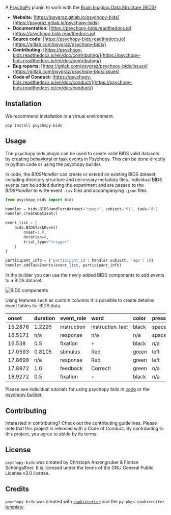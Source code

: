 A [PsychoPy](https://www.psychopy.org/) plugin to work with the [Brain Imaging Data Structure (BIDS)](https://bids-specification.readthedocs.io/)

* **Website:** [https://psygraz.gitlab.io/psychopy-bids](https://psygraz.gitlab.io/psychopy-bids)
* **Documentation:** [https://psychopy-bids.readthedocs.io](https://psychopy-bids.readthedocs.io)
* **Source code:** [https://psychopy-bids.readthedocs.io](https://gitlab.com/psygraz/psychopy-bids/)
* **Contributing:** [https://psychopy-bids.readthedocs.io/en/doc/contributing/](https://psychopy-bids.readthedocs.io/en/doc/contributing/)
* **Bug reports:** [https://gitlab.com/psygraz/psychopy-bids/issues](https://gitlab.com/psygraz/psychopy-bids/issues)
* **Code of Conduct:** [https://psychopy-bids.readthedocs.io/en/doc/conduct/](https://psychopy-bids.readthedocs.io/en/doc/conduct/)

## Installation

We recommend installation in a virtual environment.

```console
pip install psychopy-bids
```

## Usage

The psychopy bids plugin can be used to create valid BIDS valid datasets by creating [behavioral](https://bids-specification.readthedocs.io/en/stable/modality-specific-files/behavioral-experiments.html#example-_behtsv) or [task events](https://bids-specification.readthedocs.io/en/stable/04-modality-specific-files/05-task-events.html) in Psychopy. This can be done directly in python code or using the psychopy builder.

In code, the *BIDSHandler* can create or extend an existing BIDS dataset, including directory structure and necessary metadata files. Individual BIDS events can be added during the experiment and are passed to the *BIDSHandler* to write event `.tsv` files and accompanying `.json` files.

```py
from psychopy_bids import bids

handler = bids.BIDSHandler(dataset="usage", subject="01", task="A")
handler.createDataset()

event_list = [
    bids.BIDSTaskEvent(
        onset=1.0,
        duration=0,
        trial_type="trigger"
    )
]

participant_info = {'participant_id': handler.subject, 'age': 18}
handler.addTaskEvents(event_list, participant_info)
```

In the builder you can use the newly added BIDS components to add events to a BIDS dataset.

![BIDS components](./img/home-fig01.PNG)

Using features such as custom columns it is possible to create detailed event tables for BIDS data.

| onset   | duration | event_role  | word             | color | pressed_key | trial_type  | response_time | trial_number | response_accuracy |
| :------ | :------- | :---------- | :--------------- | :---- | :---------- | :---------- | :------------ | :----------- | :---------------- |
| 15.2876 | 1.2295   | instruction | instruction_text | black | space       | n/a         | 1.2295        | n/a          | n/a               |
| 16.5171 | n/a      | response    | n/a              | n/a   | space       | n/a         | 1.2295        | n/a          | n/a               |
| 16.538  | 0.5      | fixation    | +                | black | n/a         | n/a         | n/a           | n/a          | n/a               |
| 17.0593 | 0.8105   | stimulus    | Red              | green | left        | incongruent | 0.8105        | 1.0          | correct           |
| 17.8698 | n/a      | response    | Red              | green | left        | incongruent | 0.8105        | 1.0          | correct           |
| 17.8972 | 1.0      | feedback    | Correct!         | green | n/a         | incongruent | n/a           | 1.0          | n/a               |
| 18.9272 | 0.5      | fixation    | +                | black | n/a         | n/a         | n/a           | n/a          | n/a               |

Please see individual tutorials for using psychopy bids in [code](./coder.md) or the [psychopy builder](./builder.md).

## Contributing

Interested in contributing? Check out the contributing guidelines. Please note that this project is released with a Code of Conduct. By contributing to this project, you agree to abide by its terms.

## License

`psychopy-bids` was created by Christoph Anzengruber & Florian Schöngaßner. It is licensed under the terms of the GNU General Public License v3.0 license.

## Credits

`psychopy-bids` was created with [`cookiecutter`](https://cookiecutter.readthedocs.io/en/latest/) and the `py-pkgs-cookiecutter` [template](https://github.com/py-pkgs/py-pkgs-cookiecutter).
